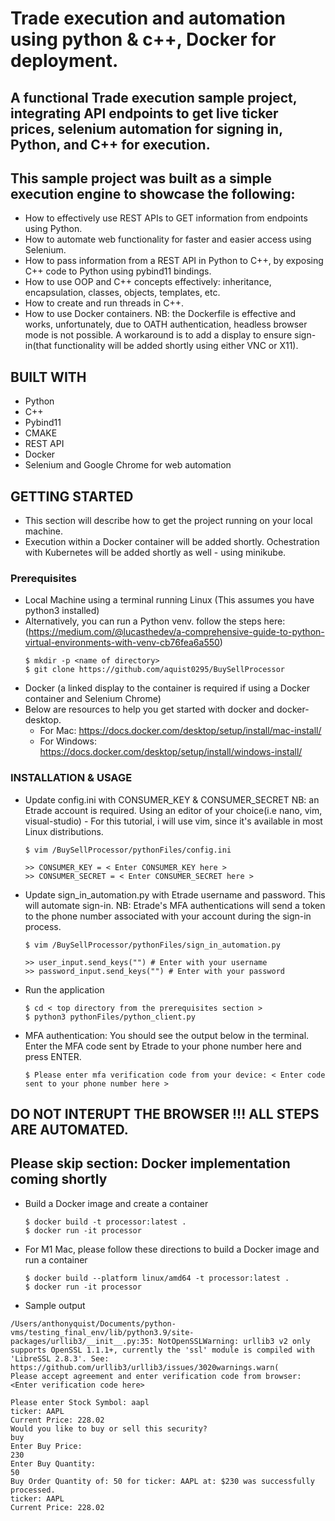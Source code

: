 # Trade execution and automation using python & c++, Docker for deployment.

## A functional Trade execution sample project, integrating API endpoints to get live ticker prices, selenium automation for signing in, Python, and C++ for execution.

## This sample project was built as a simple execution engine to showcase the following:
* How to effectively use REST APIs to GET information from endpoints using Python.
* How to automate web functionality for faster and easier access using Selenium.
* How to pass information from a REST API in Python to C++, by exposing C++ code to Python using pybind11 bindings.
* How to use OOP and C++ concepts effectively: inheritance, encapsulation, classes, objects, templates, etc.
* How to create and run threads in C++.
* How to use Docker containers. NB: the Dockerfile is effective and works, unfortunately, due to OATH authentication, headless browser mode is not possible. A workaround is to add a display to ensure sign-in(that functionality will be added shortly using either VNC or X11). 

## BUILT WITH
* Python
* C++
* Pybind11
* CMAKE
* REST API
* Docker
* Selenium and Google Chrome for web automation

## GETTING STARTED
* This section will describe how to get the project running on your local machine.
* Execution within a Docker container will be added shortly. Ochestration with Kubernetes will be added shortly as well - using minikube.
  
### Prerequisites
* Local Machine using a terminal running Linux (This assumes you have python3 installed)
* Alternatively, you can run a Python venv. follow the steps here: (https://medium.com/@lucasthedev/a-comprehensive-guide-to-python-virtual-environments-with-venv-cb76fea6a550)
   ```
   $ mkdir -p <name of directory>
   $ git clone https://github.com/aquist0295/BuySellProcessor
   ```
* Docker (a linked display to the container is required if using a Docker container and Selenium Chrome)
* Below are resources to help you get started with docker and docker-desktop.
   * For Mac: https://docs.docker.com/desktop/setup/install/mac-install/
   * For Windows: https://docs.docker.com/desktop/setup/install/windows-install/

     
### INSTALLATION & USAGE
* Update config.ini with CONSUMER_KEY & CONSUMER_SECRET NB: an Etrade account is required. Using an editor of your choice(i.e nano, vim, visual-studio) - For this tutorial, i will use vim, since it's available in most Linux distributions. 
  ```
  $ vim /BuySellProcessor/pythonFiles/config.ini
  
  >> CONSUMER_KEY = < Enter CONSUMER_KEY here >
  >> CONSUMER_SECRET = < Enter CONSUMER_SECRET here >
  ```
* Update sign_in_automation.py with Etrade username and password. This will automate sign-in. NB: Etrade's MFA authentications will send a token to the phone number associated with your account during the sign-in process.
  ```
  $ vim /BuySellProcessor/pythonFiles/sign_in_automation.py

  >> user_input.send_keys("") # Enter with your username
  >> password_input.send_keys("") # Enter with your password
  ```  
* Run the application
  ```
  $ cd < top directory from the prerequisites section >
  $ python3 pythonFiles/python_client.py
  ```
* MFA authentication: You should see the output below in the terminal. Enter the MFA code sent by Etrade to your phone number here and press ENTER.
  ```
  $ Please enter mfa verification code from your device: < Enter code sent to your phone number here >
  ```
## DO NOT INTERUPT THE BROWSER !!! ALL STEPS ARE AUTOMATED.  

## Please skip section: Docker implementation coming shortly
* Build a Docker image and create a container
  ```
  $ docker build -t processor:latest .
  $ docker run -it processor 
  ```
* For M1 Mac, please follow these directions to build a Docker image and run a container
  ```
  $ docker build --platform linux/amd64 -t processor:latest .
  $ docker run -it processor 
  ```
  
* Sample output
 ```
 /Users/anthonyquist/Documents/python-vms/testing_final_env/lib/python3.9/site-packages/urllib3/__init__.py:35: NotOpenSSLWarning: urllib3 v2 only supports OpenSSL 1.1.1+, currently the 'ssl' module is compiled with 'LibreSSL 2.8.3'. See: https://github.com/urllib3/urllib3/issues/3020warnings.warn(
Please accept agreement and enter verification code from browser: <Enter verification code here>

Please enter Stock Symbol: aapl
ticker: AAPL
Current Price: 228.02
Would you like to buy or sell this security?
buy
Enter Buy Price:
230
Enter Buy Quantity:
50
Buy Order Quantity of: 50 for ticker: AAPL at: $230 was successfully processed.
ticker: AAPL
Current Price: 228.02

```   
  
